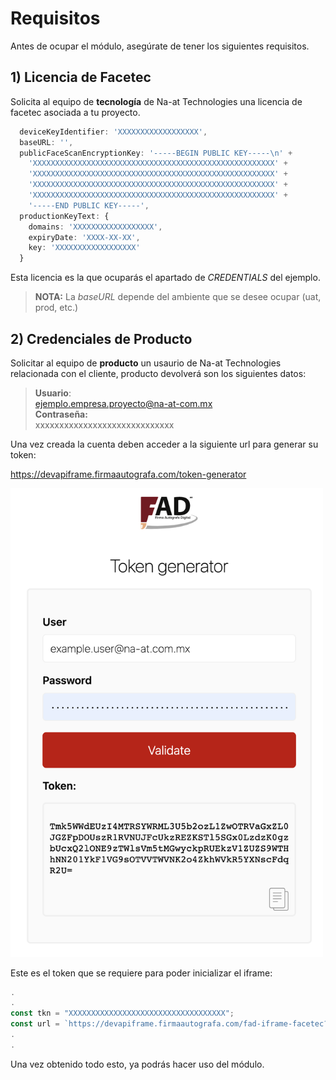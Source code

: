 
# Requisitos
Antes de ocupar el módulo, asegúrate de tener los siguientes requisitos.

## 1) Licencia de Facetec

Solicita al equipo de **tecnología** de Na-at Technologies una licencia de facetec asociada a tu proyecto. 

``` ts
  deviceKeyIdentifier: 'XXXXXXXXXXXXXXXXXX',
  baseURL: '',
  publicFaceScanEncryptionKey: '-----BEGIN PUBLIC KEY-----\n' +
    'XXXXXXXXXXXXXXXXXXXXXXXXXXXXXXXXXXXXXXXXXXXXXXXXXXXXXX' +
    'XXXXXXXXXXXXXXXXXXXXXXXXXXXXXXXXXXXXXXXXXXXXXXXXXXXXXX' +
    'XXXXXXXXXXXXXXXXXXXXXXXXXXXXXXXXXXXXXXXXXXXXXXXXXXXXXX' +
    'XXXXXXXXXXXXXXXXXXXXXXXXXXXXXXXXXXXXXXXXXXXXXXXXXXXXXX' +
    '-----END PUBLIC KEY-----',
  productionKeyText: {
    domains: 'XXXXXXXXXXXXXXXXXX',
    expiryDate: 'XXXX-XX-XX',
    key: 'XXXXXXXXXXXXXXXXXX'
  }
```

Esta licencia es la que ocuparás el apartado de *CREDENTIALS* del ejemplo.

> **NOTA:** La *baseURL* depende del ambiente que se desee ocupar (uat, prod, etc.)

## 2) Credenciales de Producto

Solicitar al equipo de **producto** un usaurio de Na-at Technologies relacionada con el cliente, producto devolverá son los siguientes datos:

> **Usuario**:\
ejemplo.empresa.proyecto@na-at-com.mx\
**Contraseña:**\
xxxxxxxxxxxxxxxxxxxxxxxxxxxxx


Una vez creada la cuenta deben acceder a la siguiente url para generar su token:

https://devapiframe.firmaautografa.com/token-generator

<div>
<img src="https://raw.githubusercontent.com/lgeronimov/resoruces/master/images/token-generator.png" width="500"/>
</div>

Este es el token que se requiere para poder inicializar el iframe:

``` ts
.
.
const tkn = "XXXXXXXXXXXXXXXXXXXXXXXXXXXXXXXXXXX";
const url = `https://devapiframe.firmaautografa.com/fad-iframe-facetec?tkn=${tkn}`;
.
.
```

Una vez obtenido todo esto, ya podrás hacer uso del módulo.